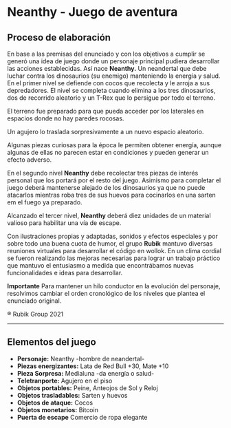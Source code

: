 
# Neanthy - Juego de aventura

## Proceso de elaboración
En base a las premisas del enunciado y con los objetivos a cumplir se generó una idea de juego donde un personaje principal pudiera desarrollar las acciones establecidas.
Así nace **Neanthy.** Un neandertal que debe luchar contra los dinosaurios (su enemigo) manteniendo la energía y salud.
En el primer nivel se defiende con cocos que recolecta y le arroja a sus depredadores. El nivel se completa cuando elimina a los tres dinosaurios, dos de recorrido aleatorio y un T-Rex que lo persigue por todo el terreno.

El terreno fue preparado para que pueda acceder por los laterales en espacios donde no hay paredes rocosas.

Un agujero lo traslada sorpresivamente a un nuevo espacio aleatorio.

Algunas piezas curiosas para la época le permiten obtener energía, aunque algunas de ellas no parecen estar en condiciones y pueden generar un efecto adverso.

En el segundo nivel **Neanthy** debe recolectar tres piezas de interés personal que los portará por el resto del juego. Asimismo para completar el juego deberá mantenerse alejado de los dinosaurios ya que no puede atacarlos mientras roba tres de sus huevos para cocinarlos en una sarten em el fuego ya preparado.

Alcanzado el tercer nivel, **Neanthy** deberá diez unidades de un material valioso para habilitar una vía de escape.

Con ilustraciones propias y adaptadas, sonidos y efectos especiales y por sobre todo una buena cuota de humor, el grupo **Rubik** mantuvo diversas reuniones virtuales para desarrollar el código en wollok. En un clima cordial se fueron realizando las mejoras necesarias para lograr un trabajo práctico que mantuvo el entusiasmo a medida que encontrábamos nuevas funcionalidades e ideas para desarrollar.

**Importante** Para mantener un hilo conductor en la evolución del personaje, resolvimos cambiar el orden cronológico de los niveles que plantea el enunciado original.

® Rubik Group 2021

_________________________________

## Elementos del juego

* **Personaje:** Neanthy -hombre de neandertal-
* **Piezas energizantes:** Lata de Red Bull +30, Mate +10
* **Pieza Sorpresa:** Medialuna -da energía o salud-
* **Teletranporte:** Agujero en el piso
* **Objetos portables:** Peine, Anteojos de Sol y Reloj
* **Objetos trasladables:** Sarten y huevos
* **Objetos de ataque:** Cocos
* **Objetos monetarios:** Bitcoin
* **Puerta de escape** Comercio de ropa elegante
